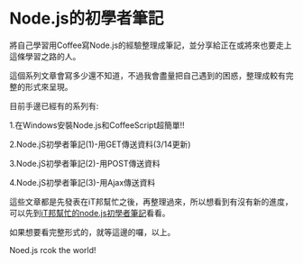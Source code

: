 # Node.js的初學者筆記

將自己學習用Coffee寫Node.js的經驗整理成筆記，並分享給正在或將來也要走上這條學習之路的人。

這個系列文章會寫多少還不知道，不過我會盡量把自己遇到的困惑，整理成較有完整的形式來呈現。

目前手邊已經有的系列有:

1.在Windows安裝Node.js和CoffeeScript超簡單!!

2.Node.jS初學者筆記(1)-用GET傳送資料(3/14更新)

3.Node.jS初學者筆記(2)-用POST傳送資料

4.Node.jS初學者筆記(3)-用Ajax傳送資料

這些文章都是先發表在iT邦幫忙之後，再整理過來，所以想看到有沒有新的進度，可以先到[iT邦幫忙的node.js初學者筆記](http://ithelp.ithome.com.tw/category/node.js%E5%88%9D%E5%AD%B8%E8%A8%98)看看。

如果想要看完整形式的，就等這邊的囉，以上。

Noed.js rcok the world!